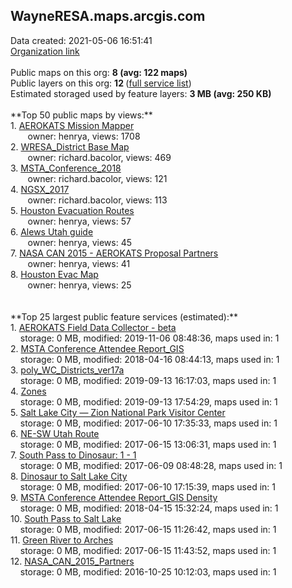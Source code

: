 <h2>WayneRESA.maps.arcgis.com</h2> Data created: 2021-05-06 16:51:41 <br /><a target='new' href='https://WayneRESA.maps.arcgis.com'>Organization link</a><br /><br />Public maps on this org: <b>8 (avg: 122 maps)</b><br />Public layers on this org: <b>12 </b>(<a target='new' href='https://services.arcgis.com/W64mB6dmtwaeRAEQ/ArcGIS/rest/services'>full service list</a>)<br />Estimated storaged used by feature layers: <b>3 MB (avg: 250 KB)</b><br /><br />**Top 50 public maps by views:**<br />  1. <a target='new' href='https://www.arcgis.com/home/item.html?id=8cdf103c8cdd4d5c9cf4cb31f650886d'>AEROKATS Mission Mapper</a> <br />  &nbsp;&nbsp;&nbsp;&nbsp; &nbsp;&nbsp;owner: henrya, views: 1708<br />  2. <a target='new' href='https://www.arcgis.com/home/item.html?id=c80b249639744ca2a6df7897123f8dc2'>WRESA_District Base Map</a> <br />  &nbsp;&nbsp;&nbsp;&nbsp; &nbsp;&nbsp;owner: richard.bacolor, views: 469<br />  3. <a target='new' href='https://www.arcgis.com/home/item.html?id=dd5b4f4cadeb46478de673f7eba4a485'>MSTA_Conference_2018</a> <br />  &nbsp;&nbsp;&nbsp;&nbsp; &nbsp;&nbsp;owner: richard.bacolor, views: 121<br />  4. <a target='new' href='https://www.arcgis.com/home/item.html?id=216f4cf4c9a345a4b8eb561c396c47a2'>NGSX_2017</a> <br />  &nbsp;&nbsp;&nbsp;&nbsp; &nbsp;&nbsp;owner: richard.bacolor, views: 113<br />  5. <a target='new' href='https://www.arcgis.com/home/item.html?id=fbb0e008867549e78d90d482eac325be'>Houston Evacuation Routes</a> <br />  &nbsp;&nbsp;&nbsp;&nbsp; &nbsp;&nbsp;owner: henrya, views: 57<br />  6. <a target='new' href='https://www.arcgis.com/home/item.html?id=426d81b8952049398c39af87cdc6e865'>Alews Utah guide</a> <br />  &nbsp;&nbsp;&nbsp;&nbsp; &nbsp;&nbsp;owner: henrya, views: 45<br />  7. <a target='new' href='https://www.arcgis.com/home/item.html?id=4388843673d540588f68155ade280155'>NASA CAN 2015 - AEROKATS Proposal Partners</a> <br />  &nbsp;&nbsp;&nbsp;&nbsp; &nbsp;&nbsp;owner: henrya, views: 41<br />  8. <a target='new' href='https://www.arcgis.com/home/item.html?id=5576c4ef185546aa94a2cbb6fd422432'>Houston Evac Map</a> <br />  &nbsp;&nbsp;&nbsp;&nbsp; &nbsp;&nbsp;owner: henrya, views: 25<br /><br /><br />**Top 25 largest public feature services (estimated):**<br /> 1. <a target='new' href='https://www.arcgis.com/home/item.html?id=20a4983a67d44bcbb9ca968dff2080df'>AEROKATS Field Data Collector - beta</a><br /> &nbsp;&nbsp;&nbsp;&nbsp;storage: 0 MB, modified: 2019-11-06 08:48:36, maps used in: 1<br /> 2. <a target='new' href='https://www.arcgis.com/home/item.html?id=61a435e98c6a46b69d22c6f48ae97f59'>MSTA Conference Attendee Report_GIS</a><br /> &nbsp;&nbsp;&nbsp;&nbsp;storage: 0 MB, modified: 2018-04-16 08:44:13, maps used in: 1<br /> 3. <a target='new' href='https://www.arcgis.com/home/item.html?id=ca0c1baad4ee43c99910fe2be8d92023'>poly_WC_Districts_ver17a</a><br /> &nbsp;&nbsp;&nbsp;&nbsp;storage: 0 MB, modified: 2019-09-13 16:17:03, maps used in: 1<br /> 4. <a target='new' href='https://www.arcgis.com/home/item.html?id=8036ff82094c421e82650f011d8bde85'>Zones</a><br /> &nbsp;&nbsp;&nbsp;&nbsp;storage: 0 MB, modified: 2019-09-13 17:54:29, maps used in: 1<br /> 5. <a target='new' href='https://www.arcgis.com/home/item.html?id=4240c73ad7634278a53b66195d0fee9b'>Salt Lake City — Zion National Park Visitor Center</a><br /> &nbsp;&nbsp;&nbsp;&nbsp;storage: 0 MB, modified: 2017-06-10 17:35:33, maps used in: 1<br /> 6. <a target='new' href='https://www.arcgis.com/home/item.html?id=77080827bd9c42ca9f716204176b921f'>NE-SW Utah Route</a><br /> &nbsp;&nbsp;&nbsp;&nbsp;storage: 0 MB, modified: 2017-06-15 13:06:31, maps used in: 1<br /> 7. <a target='new' href='https://www.arcgis.com/home/item.html?id=1efa220645334712a04dd3660d827850'>South Pass to Dinosaur:  1 - 1</a><br /> &nbsp;&nbsp;&nbsp;&nbsp;storage: 0 MB, modified: 2017-06-09 08:48:28, maps used in: 1<br /> 8. <a target='new' href='https://www.arcgis.com/home/item.html?id=369447ad9631411f8779155242f598df'>Dinosaur to Salt Lake City</a><br /> &nbsp;&nbsp;&nbsp;&nbsp;storage: 0 MB, modified: 2017-06-10 17:15:39, maps used in: 1<br /> 9. <a target='new' href='https://www.arcgis.com/home/item.html?id=a2caf66ccbdd438bb85793f518e9ec6c'>MSTA Conference Attendee Report_GIS Density</a><br /> &nbsp;&nbsp;&nbsp;&nbsp;storage: 0 MB, modified: 2018-04-15 15:32:24, maps used in: 1<br /> 10. <a target='new' href='https://www.arcgis.com/home/item.html?id=eedacd4f8da24324bb55c80d8d777f0e'>South Pass to Salt Lake</a><br /> &nbsp;&nbsp;&nbsp;&nbsp;storage: 0 MB, modified: 2017-06-15 11:26:42, maps used in: 1<br /> 11. <a target='new' href='https://www.arcgis.com/home/item.html?id=ad77a5b8b75649958f6abd4fabb59dd2'>Green River to Arches</a><br /> &nbsp;&nbsp;&nbsp;&nbsp;storage: 0 MB, modified: 2017-06-15 11:43:52, maps used in: 1<br /> 12. <a target='new' href='https://www.arcgis.com/home/item.html?id=c3e45525ee364009b86fff7d1b006d29'>NASA_CAN_2015_Partners</a><br /> &nbsp;&nbsp;&nbsp;&nbsp;storage: 0 MB, modified: 2016-10-25 10:12:03, maps used in: 1<br />